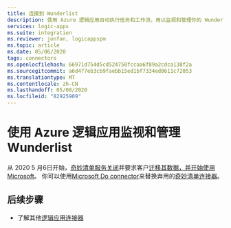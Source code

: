 ```yaml
---
title: 连接到 Wunderlist
description: 使用 Azure 逻辑应用自动执行任务和工作流，用以监视和管理你的 Wunderlist 帐户中的列表、任务、提醒和其他内容
services: logic-apps
ms.suite: integration
ms.reviewer: jonfan, logicappspm
ms.topic: article
ms.date: 05/06/2020
tags: connectors
ms.openlocfilehash: 66971d754d5cd524750fccaa6f89a2cdca138f2a
ms.sourcegitcommit: a6d477eb3cb9faebb15ed1bf7334ed0611c72053
ms.translationtype: MT
ms.contentlocale: zh-CN
ms.lasthandoff: 05/08/2020
ms.locfileid: "82925909"
---
```

# <a name="monitor-and-manage-wunderlist-by-using-azure-logic-apps"></a>使用 Azure 逻辑应用监视和管理 Wunderlist

从 2020 5 月6日开始，[奇妙清单服务关闭](https://www.wunderlist.com/)并要求客户[迁移其数据，并开始使用 Microsoft](https://www.wunderlist.com/blog/goodbye-from-wunderlist/)。 你可以使用[Microsoft Do connector](https://docs.microsoft.com/connectors/todo/)来替换弃用的[奇妙清单连接器](https://docs.microsoft.com/connectors/wunderlist/)。

## <a name="next-steps"></a>后续步骤

* 了解其他[逻辑应用连接器](../connectors/apis-list.md)

